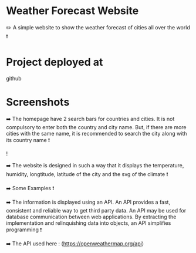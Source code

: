 # Weather Forecast Website
✏️ A simple website to show the weather forecast of cities all over the world ❗
 
 # Project deployed at
github

# Screenshots 

➡️ The homepage have 2 search bars for countries and cities. It is not compulsory to enter both the country and city name. But, if there are more cities with the same name, it is recommended to search the city along with its country name ❗

!

➡️ The website is designed in such a way that it displays the temperature, humidity, longtitude, latitude of the city and the svg of the climate ❗



➡️ Some Examples ❗



➡️ The information is displayed using an API. An API provides a fast, consistent and reliable way to get third party data. An API may be used for database communication between web applications. By extracting the implementation and relinquishing data into objects, an API simplifies programming ❗

➡️ The API used here : (https://openweathermap.org/api)

